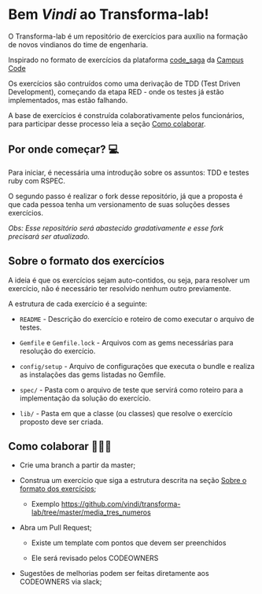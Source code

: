 # Bem _Vindi_ ao Transforma-lab!

O Transforma-lab é um repositório de exercícios para auxílio na formação de novos vindianos do time de engenharia.

Inspirado no formato de exercícios da plataforma [code_saga](https://codesaga.com.br/) da [Campus Code](https://www.campuscode.com.br/)

Os exercícios são contruídos como uma derivação de TDD (Test Driven Development), começando da etapa RED - onde os testes já estão implementados, mas estão falhando.

A base de exercícios é construída colaborativamente pelos funcionários, para participar desse processo leia a seção [Como colaborar](https://github.com/vindi/transforma-lab#como-colaborar-%EF%B8%8F).


## Por onde começar? :computer:

Para iniciar, é necessária uma introdução sobre os assuntos: TDD e testes ruby com RSPEC.

O segundo passo é realizar o fork desse repositório, já que a proposta é que cada pessoa tenha um versionamento de suas soluções desses exercícios.

_Obs: Esse repositório será abastecido gradativamente e esse fork precisará ser atualizado._

## Sobre o formato dos exercícios

A ideia é que os exercícios sejam auto-contidos, ou seja, para resolver um exercício, não é necessário ter resolvido nenhum outro previamente.

A estrutura de cada exercício é a seguinte:

- `README` - Descrição do exercício e roteiro de como executar o arquivo de testes.

- `Gemfile` e `Gemfile.lock` - Arquivos com as gems necessárias para resolução do exercício.

- `config/setup` - Arquivo de configurações que executa o bundle e realiza as instalações das gems listadas no Gemfile.

- `spec/` - Pasta com o arquivo de teste que servirá como roteiro para a implementação da solução do exercício.

- `lib/` - Pasta em que a classe (ou classes) que resolve o exercício proposto deve ser criada.


## Como colaborar 👷🏾‍♀️

- Crie uma branch a partir da master;

- Construa um exercício que siga a estrutura descrita na seção [Sobre o formato dos exercícios](https://github.com/vindi/transforma-lab#sobre-o-formato-dos-exerc%C3%ADcios);
  - Exemplo https://github.com/vindi/transforma-lab/tree/master/media_tres_numeros

- Abra um Pull Request;

  - Existe um template com pontos que devem ser preenchidos

  - Ele será revisado pelos CODEOWNERS

- Sugestões de melhorias podem ser feitas diretamente aos CODEOWNERS via slack;


